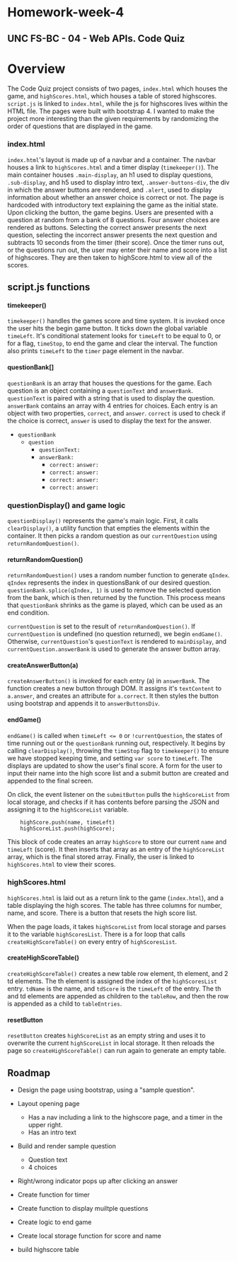 # Homework-week-4

## UNC FS-BC - 04 - Web APIs. Code Quiz


# Overview

The Code Quiz project consists of two pages, `index.html` which houses the game, and `highScores.html`, which houses a table of stored highscores.  `script.js` is linked to `index.html`, while the js for highscores lives within the HTML file.  The pages were built with bootstrap 4.  I wanted to make the project more interesting than the given requirements by randomizing the order of questions that are displayed in the game.

### index.html
`index.html`'s layout is made up of a navbar and a container.  The navbar houses a link to `highScores.html` and a timer display (`timekeeper()`).  The main container houses `.main-display`, an h1 used to display questions, `.sub-display`, and h5 used to display intro text, `.answer-buttons-div`, the div in which the answer buttons are rendered, and `.alert`, used to display information about whether an answer choice is correct or not.  The page is hardcoded with introductory text explaining the game as the initial state.  Upon clicking the button, the game begins.  Users are presented with a question at random from a bank of 8 questions.  Four answer choices are rendered as buttons.  Selecting the correct answer presents the next question, selecting the incorrect answer presents the next question and subtracts 10 seconds from the timer (their score).  Once the timer runs out, or the questions run out, the user may enter their name and score into a list of highscores.  They are then taken to highScore.html to view all of the scores.

## script.js functions
#### timekeeper()
`timekeeper()` handles the games score and time system.  It is invoked once the user hits the begin game button.  It ticks down the global variable `timeLeft`.  It's conditional statement looks for `timeLeft` to be equal to 0, or for a flag, `timeStop`, to end the game and clear the interval.  The function also prints `timeLeft` to the `timer` page element in the navbar.

#### questionBank[]
`questionBank` is an array that houses the questions for the game.  Each question is an object containing a `questionText` and `answerBank`.  `questionText` is paired with a string that is used to display the question.  `answerBank` contains an array with 4 entries for choices.  Each entry is an object with two properties, `correct`, and `answer`.  `correct` is used to check if the choice is correct, `answer` is used to display the text for the answer.

- `questionBank`
    - `question`
        - `questionText:`
        - `answerBank:`
            - `correct:` `answer:`
            - `correct:` `answer:`
            - `correct:` `answer:`
            - `correct:` `answer:`

### questionDisplay() and game logic
`questionDisplay()` represents the game's main logic.  First, it calls `clearDisplay()`, a utility function that empties the elements within the container.  It then picks a random question as our `currentQuestion` using `returnRandomQuestion()`.

#### returnRandomQuestion()
 `returnRandomQuestion()` uses a random number function to generate `qIndex`.  `qIndex` represents the index in questionsBank of our desired question.  `questionBank.splice(qIndex, 1)` is used to remove the selected question from the bank, which is then returned by the function.  This process means that `questionBank` shrinks as the game is played, which can be used as an end condition.

`currentQuestion` is set to the result of `returnRandomQuestion()`.  If `currentQuestion` is undefined (no question returned), we begin `endGame()`.  Otherwise, `currentQuestion`'s `questionText` is rendered to `mainDisplay`, and `currentQuestion.answerBank` is used to generate the answer button array.

#### createAnswerButton(a)
`createAnswerButton()` is invoked for each entry (a) in `answerBank`.  The function creates a new button through DOM.  It assigns it's `textContent` to `a.answer`, and creates an attribute for `a.correct`.  It then styles the button using bootstrap and appends it to `answerButtonsDiv`.

#### endGame()
`endGame()` is called when `timeLeft <= 0` or `!currentQuestion`, the states of time running out or the `questionBank` running out, respectively.  It begins by calling `clearDisplay()`, throwing the `timeStop` flag to `timekeeper()` to ensure we have stopped keeping time, and setting `var score` to `timeLeft`.  The displays are updated to show the user's final score.  A form for the user to input their name into the high score list and a submit button are created and appended to the final screen.  

On click, the event listener on the `submitButton` pulls the `highScoreList` from local storage, and checks if it has contents before parsing the JSON and assigning it to the `highScoreList` variable.  
```
    highScore.push(name, timeLeft)
	highScoreList.push(highScore);
```
This block of code creates an array `highScore` to store our current `name` and `timeLeft` (score).  It then inserts that array as an entry of the `highScoreList` array, which is the final stored array.  Finally, the user is linked to `highScores.html` to view their scores.

### highScores.html
`highScores.html` is laid out as a return link to the game (`index.html`), and a table displaying the high scores.  The table has three columns for number, name, and score.  There is a button that resets the high score list.

When the page loads, it takes `highScoreList` from local storage and parses it to the variable `highScoresList`.  There is a for loop that calls `createHighScoreTable()` on every entry of `highScoresList`. 

#### createHighScoreTable()
`createHighScoreTable()` creates a new table row element, th element, and 2 td elements.  The th element is assigned the index of the `highScoresList` entry.  `tdName` is the name, and `tdScore` is the `timeLeft` of the entry.  The th and td elements are appended as children to the `tableRow`, and then the row is appended as a child to `tableEntries`.

#### resetButton
`resetButton` creates `highScoreList` as an empty string and uses it to overwrite the current `highScoreList` in local storage.  It then reloads the page so `createHighScoreTable()` can run again to generate an empty table.


## Roadmap

* Design the page using bootstrap, using a "sample question".
* Layout opening page
    - Has a nav including a link to the highscore page, and a timer in the upper right.
    - Has an intro text
* Build and render sample question
    - Question text
    - 4 choices
* Right/wrong indicator pops up after clicking an answer

* Create function for timer
* Create function to display muiltple questions
* Create logic to end game

* Create local storage function for score and name
* build highscore table
